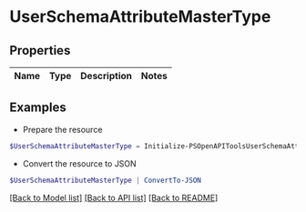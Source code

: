 # UserSchemaAttributeMasterType
## Properties

Name | Type | Description | Notes
------------ | ------------- | ------------- | -------------

## Examples

- Prepare the resource
```powershell
$UserSchemaAttributeMasterType = Initialize-PSOpenAPIToolsUserSchemaAttributeMasterType 
```

- Convert the resource to JSON
```powershell
$UserSchemaAttributeMasterType | ConvertTo-JSON
```

[[Back to Model list]](../README.md#documentation-for-models) [[Back to API list]](../README.md#documentation-for-api-endpoints) [[Back to README]](../README.md)

